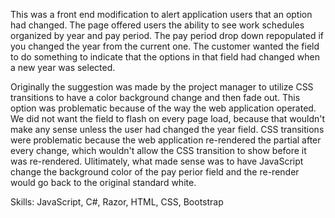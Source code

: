 This was a front end modification to alert application users that an option had changed.  The page offered users the ability to see work schedules organized by year and pay period.  The pay period drop down repopulated if you changed the year from the current one.  The customer wanted the field to do something to indicate that the options in that field had changed when a new year was selected.  

Originally the suggestion was made by the project manager to utilize CSS transitions to have a color background change and then fade out.  This option was problematic because of the way the web application operated.  We did not want the field to flash on every page load, because that wouldn't make any sense unless the user had changed the year field.  CSS transitions were problematic because the web application re-rendered the partial after every change, which wouldn't allow the CSS transition to show before it was re-rendered.  Ulitimately, what made sense was to have JavaScript change the background color of the pay perior field and the re-render would go back to the original standard white.

Skills: JavaScript, C#, Razor, HTML, CSS, Bootstrap